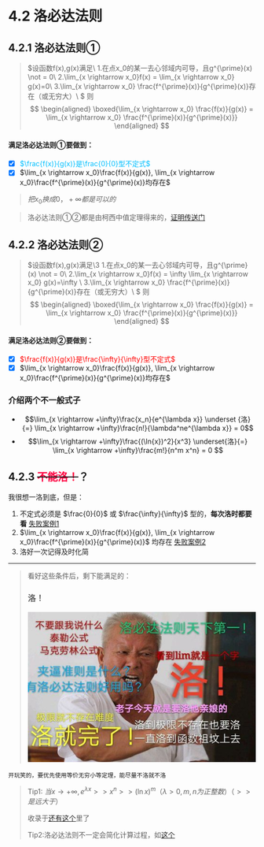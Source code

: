 # 4.2 洛必达法则
<!--![表情包1](图片/-2febdac3064a120e.jpg)-->
## 4.2.1 洛必达法则①
> $设函数f(x),g(x)满足\\
1.在点x_0的某一去心邻域内可导，且g^{\prime}(x) \not = 0\\
2.\lim_{x \rightarrow x_0}f(x) = \lim_{x \rightarrow x_0} g(x)=0\\
3.\lim_{x \rightarrow x_0} \frac{f^{\prime}(x)}{g^{\prime}(x)}存在（或无穷大）\\
$
则
$$
\begin{aligned}
\boxed{\lim_{x \rightarrow x_0} \frac{f(x)}{g(x)} = \lim_{x \rightarrow x_0} \frac{f^{\prime}(x)}{g^{\prime}(x)}}
\end{aligned}
$$

<h4>满足洛必达法则①要做到：</h1>

- [x] <span style='color:#00bfff;'>$\frac{f(x)}{g(x)}是\frac{0}{0}型不定式$</span>
- [x] $\lim_{x \rightarrow x_0}\frac{f(x)}{g(x)}, \lim_{x \rightarrow x_0}\frac{f^{\prime}(x)}{g^{\prime}(x)}均存在$

>$把x_0换成0，+\infty 都是可以的$

>洛必达法则①②都是由柯西中值定理得来的，[证明传送门](高数专栏/一堆证明.md)

## 4.2.2 洛必达法则②
>$设函数f(x),g(x)满足\\3
1.在点x_0的某一去心邻域内可导，且g^{\prime}(x) \not = 0\\
2.\lim_{x \rightarrow x_0}f(x) = \infty \lim_{x \rightarrow x_0} g(x)=\infty \\
3.\lim_{x \rightarrow x_0} \frac{f^{\prime}(x)}{g^{\prime}(x)}存在（或无穷大）\\
$
则
$$
\begin{aligned}
\boxed{\lim_{x \rightarrow x_0} \frac{f(x)}{g(x)} = \lim_{x \rightarrow x_0} \frac{f^{\prime}(x)}{g^{\prime}(x)}}
\end{aligned}
$$

<h4>满足洛必达法则②要做到：</h1>

- [x] <span style='color:#ff0000;'>$\frac{f(x)}{g(x)}是\frac{\infty}{\infty}型不定式$</span>
- [x] $\lim_{x \rightarrow x_0}\frac{f(x)}{g(x)}, \lim_{x \rightarrow x_0}\frac{f^{\prime}(x)}{g^{\prime}(x)}均存在$

### 介绍两个不一般式子

- $$\lim_{x \rightarrow +\infty}\frac{x_n}{e^{\lambda x}} \underset {洛}{=} \lim_{x \rightarrow +\infty}\frac{n!}{\lambda^ne^{\lambda x}} = 0$$
- $$\lim_{x \rightarrow +\infty}\frac{(\ln{x})^2}{x^3} \underset{洛}{=} \lim_{x \rightarrow +\infty}\frac{m!}{n^m x^n} = 0 $$

## 4.2.3 ~~<span style='color:#ff0040;'>不能洛！</span>~~？

我很想一洛到底，但是：

1. 不定式必须是 $\frac{0}{0}$ 或 $\frac{\infty}{\infty}$ 型的，**每次洛时都要看**   [失败案例1](高数专栏/就是例题.md)
2. $\lim_{x \rightarrow x_0}\frac{f(x)}{g(x)}, \lim_{x \rightarrow x_0}\frac{f^{\prime}(x)}{g^{\prime}(x)}$ 均存在   [失败案例2](高数专栏/就是例题.md)
3. 洛好一次记得及时化简

----

> 看好这些条件后，剩下能满足的：<h3>洛！</h3>
![表情包2](图片/pic2.jpg)

```
开玩笑的，要优先使用等价无穷小等定理，能尽量不洛就不洛
```

> Tip1: $当x \rightarrow +\infty , e^{\lambda x} >> x^n >> (\ln{x})^m（\lambda >0,m,n为正整数）（>>是远大于）$
>
> 收录于[还有这个](高数专题/还有这个.md)里了
>
>Tip2:洛必达法则不一定会简化计算过程，如[这个](高数专题/就是例题.md)